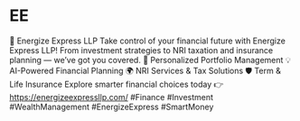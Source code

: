 # EE

🔷 Energize Express LLP
Take control of your financial future with Energize Express LLP!
From investment strategies to NRI taxation and insurance planning — we’ve got you covered.
💼 Personalized Portfolio Management
💡 AI-Powered Financial Planning
🌍 NRI Services & Tax Solutions
🛡️ Term & Life Insurance
Explore smarter financial choices today 👉 https://energizeexpressllp.com/
#Finance #Investment #WealthManagement #EnergizeExpress #SmartMoney
